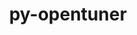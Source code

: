 ---
title: "py-opentuner"
layout: cache
categories: [package, v0.19]
meta: {"versions": ["0.8.7"], "compilers": ["gcc@=11.1.0", "oneapi@=2022.1.0"], "oss": ["ubuntu20.04"], "platforms": ["linux"], "targets": ["x86_64"], "stacks": ["e4s", "e4s-oneapi"], "num_specs": 2, "num_specs_by_stack": {"e4s": 1, "e4s-oneapi": 1}}
spec_details: [{"hash": "yanzcw2fxwdpfpuqfz4bvvfra5efe2rw", "compiler": "gcc@=11.1.0", "versions": ["0.8.7"], "os": "ubuntu20.04", "platform": "linux", "target": "x86_64", "variants": ["build_system=python_pip"], "stacks": ["e4s"], "size": "-", "tarball": "https://binaries.spack.io/releases/v0.19/build_cache/linux-ubuntu20.04-x86_64/gcc-11.1.0/py-opentuner-0.8.7/linux-ubuntu20.04-x86_64-gcc-11.1.0-py-opentuner-0.8.7-yanzcw2fxwdpfpuqfz4bvvfra5efe2rw.spack"}, {"hash": "b44ncelclpjrp7jnyhq4vtbveaoz5c7c", "compiler": "oneapi@=2022.1.0", "versions": ["0.8.7"], "os": "ubuntu20.04", "platform": "linux", "target": "x86_64", "variants": ["build_system=python_pip"], "stacks": ["e4s-oneapi"], "size": "-", "tarball": "https://binaries.spack.io/releases/v0.19/build_cache/linux-ubuntu20.04-x86_64/oneapi-2022.1.0/py-opentuner-0.8.7/linux-ubuntu20.04-x86_64-oneapi-2022.1.0-py-opentuner-0.8.7-b44ncelclpjrp7jnyhq4vtbveaoz5c7c.spack"}]
---